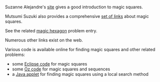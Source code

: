 Suzanne Alejandre's [site](https://web.archive.org/web/20150917095142/http://mathforum.org/alejandre/magic.square.html) gives a good introduction to magic squares.

Mutsumi Suzuki also provides a comprehensive [set of links](https://web.archive.org/web/20001202190000/http://www.pse.che.tohoku.ac.jp/~msuzuki/MagicSquare.html) about magic squares.

See the related [magic hexagon](/Problems/prob023/) problem entry.

Numerous other links exist on the web.

Various code is available online for finding magic squares and other related problems:

-   some [Eclipse code](http://eclipseclp.org/examples/magicsquare.ecl.txt) for magic squares
-   some [Oz code](https://web.archive.org/web/19990218164231/http://www.ps.uni-sb.de/~loeckelt/puzzles/square/) for magic squares and sequences
-   a [Java applet](https://web.archive.org/web/20061206055547/http://ff.iij4u.or.jp/~kanada/ccm/magic-square/index.html) for finding magic squares using a local search method
